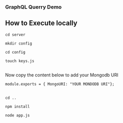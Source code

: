 ### GraphQL Querry Demo

## How to Execute locally
`cd server`

`mkdir config`

`cd config`

`touch keys.js`

## 

Now copy the content below to add your Mongodb URI

`module.exports = { MongoURI: "YOUR MONDODB URI"};`

## 

`cd ..`

`npm install`

`node app.js`